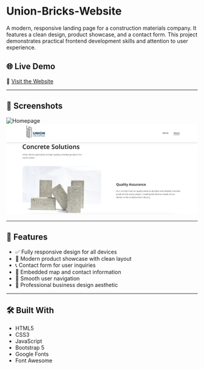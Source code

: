 # Union-Bricks-Website

A modern, responsive landing page for a construction materials company. It features a clean design, product showcase, and a contact form. This project demonstrates practical frontend development skills and attention to user experience.

## 🌐 Live Demo

🔗 [Visit the Website](https://union-bricks.com/)

---

## 📸 Screenshots

![Homepage](./Home.png) 
![AboutUs](./AboutUs.png) 

---

## 🚀 Features

- ✅ Fully responsive design for all devices
- 🧱 Modern product showcase with clean layout
- 📞 Contact form for user inquiries
- 📍 Embedded map and contact information
- 🧭 Smooth user navigation
- 💼 Professional business design aesthetic

---

## 🛠️ Built With

- HTML5
- CSS3
- JavaScript
- Bootstrap 5 
- Google Fonts 
- Font Awesome 

